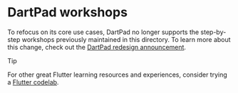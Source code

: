 # DartPad workshops

To refocus on its core use cases,
DartPad no longer supports the step-by-step workshops
previously maintained in this directory.
To learn more about this change, check out the
[DartPad redesign announcement][].

> [!TIP]
> For other great Flutter learning resources and experiences,
> consider trying a [Flutter codelab][].

[DartPad redesign announcement]: https://github.com/dart-lang/dart-pad/issues/2808
[Flutter codelab]: https://docs.flutter.dev/codelabs
